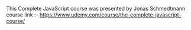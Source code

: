 This Complete JavaScript course was presented by Jonas Schmedtmann
course link :- https://www.udemy.com/course/the-complete-javascript-course/
